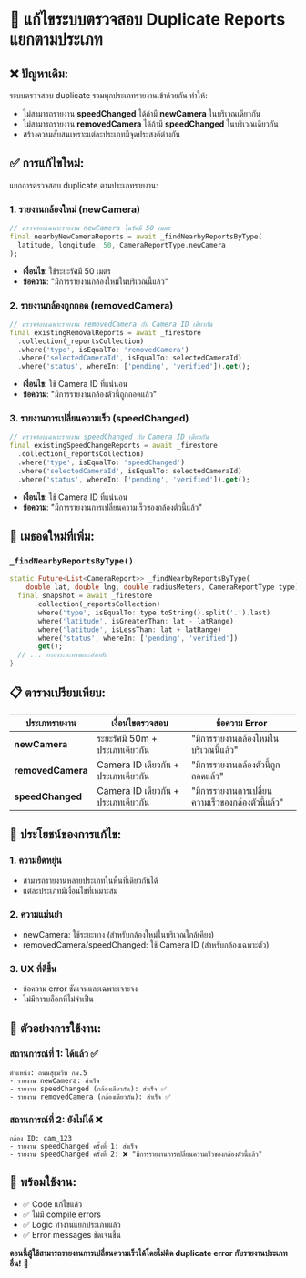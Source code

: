 # 🎯 แก้ไขระบบตรวจสอบ Duplicate Reports แยกตามประเภท

## ❌ **ปัญหาเดิม:**
ระบบตรวจสอบ duplicate รวมทุกประเภทรายงานเข้าด้วยกัน ทำให้:
- ไม่สามารถรายงาน **speedChanged** ได้ถ้ามี **newCamera** ในบริเวณเดียวกัน
- ไม่สามารถรายงาน **removedCamera** ได้ถ้ามี **speedChanged** ในบริเวณเดียวกัน
- สร้างความสับสนเพราะแต่ละประเภทมีจุดประสงค์ต่างกัน

## ✅ **การแก้ไขใหม่:**
แยกการตรวจสอบ duplicate ตามประเภทรายงาน:

### **1. รายงานกล้องใหม่ (newCamera)**
```dart
// ตรวจสอบเฉพาะรายงาน newCamera ในรัศมี 50 เมตร
final nearbyNewCameraReports = await _findNearbyReportsByType(
  latitude, longitude, 50, CameraReportType.newCamera
);
```
- **เงื่อนไข**: ใช้ระยะรัศมี 50 เมตร
- **ข้อความ**: "มีการรายงานกล้องใหม่ในบริเวณนี้แล้ว"

### **2. รายงานกล้องถูกถอด (removedCamera)**
```dart
// ตรวจสอบเฉพาะรายงาน removedCamera กับ Camera ID เดียวกัน
final existingRemovalReports = await _firestore
  .collection(_reportsCollection)
  .where('type', isEqualTo: 'removedCamera')
  .where('selectedCameraId', isEqualTo: selectedCameraId)
  .where('status', whereIn: ['pending', 'verified']).get();
```
- **เงื่อนไข**: ใช้ Camera ID ที่แน่นอน
- **ข้อความ**: "มีการรายงานกล้องตัวนี้ถูกถอดแล้ว"

### **3. รายงานการเปลี่ยนความเร็ว (speedChanged)**
```dart
// ตรวจสอบเฉพาะรายงาน speedChanged กับ Camera ID เดียวกัน
final existingSpeedChangeReports = await _firestore
  .collection(_reportsCollection)
  .where('type', isEqualTo: 'speedChanged')
  .where('selectedCameraId', isEqualTo: selectedCameraId)
  .where('status', whereIn: ['pending', 'verified']).get();
```
- **เงื่อนไข**: ใช้ Camera ID ที่แน่นอน
- **ข้อความ**: "มีการรายงานการเปลี่ยนความเร็วของกล้องตัวนี้แล้ว"

## 🔧 **เมธอดใหม่ที่เพิ่ม:**

### `_findNearbyReportsByType()`
```dart
static Future<List<CameraReport>> _findNearbyReportsByType(
    double lat, double lng, double radiusMeters, CameraReportType type) async {
  final snapshot = await _firestore
      .collection(_reportsCollection)
      .where('type', isEqualTo: type.toString().split('.').last)
      .where('latitude', isGreaterThan: lat - latRange)
      .where('latitude', isLessThan: lat + latRange)
      .where('status', whereIn: ['pending', 'verified'])
      .get();
  // ... กรองระยะทางและส่งกลับ
}
```

## 📋 **ตารางเปรียบเทียบ:**

| ประเภทรายงาน | เงื่อนไขตรวจสอบ | ข้อความ Error |
|-------------|----------------|---------------|
| **newCamera** | ระยะรัศมี 50m + ประเภทเดียวกัน | "มีการรายงานกล้องใหม่ในบริเวณนี้แล้ว" |
| **removedCamera** | Camera ID เดียวกัน + ประเภทเดียวกัน | "มีการรายงานกล้องตัวนี้ถูกถอดแล้ว" |
| **speedChanged** | Camera ID เดียวกัน + ประเภทเดียวกัน | "มีการรายงานการเปลี่ยนความเร็วของกล้องตัวนี้แล้ว" |

## 🎯 **ประโยชน์ของการแก้ไข:**

### **1. ความยืดหยุ่น**
- สามารถรายงานหลายประเภทในพื้นที่เดียวกันได้
- แต่ละประเภทมีเงื่อนไขที่เหมาะสม

### **2. ความแม่นยำ**
- newCamera: ใช้ระยะทาง (สำหรับกล้องใหม่ในบริเวณใกล้เคียง)
- removedCamera/speedChanged: ใช้ Camera ID (สำหรับกล้องเฉพาะตัว)

### **3. UX ที่ดีขึ้น**
- ข้อความ error ชัดเจนและเฉพาะเจาะจง
- ไม่มีการบล็อกที่ไม่จำเป็น

## 📝 **ตัวอย่างการใช้งาน:**

### **สถานการณ์ที่ 1: ได้แล้ว ✅**
```
ตำแหน่ง: ถนนสุขุมวิท กม.5
- รายงาน newCamera: สำเร็จ
- รายงาน speedChanged (กล้องเดียวกัน): สำเร็จ ✅
- รายงาน removedCamera (กล้องเดียวกัน): สำเร็จ ✅
```

### **สถานการณ์ที่ 2: ยังไม่ได้ ❌**
```
กล้อง ID: cam_123
- รายงาน speedChanged ครั้งที่ 1: สำเร็จ
- รายงาน speedChanged ครั้งที่ 2: ❌ "มีการรายงานการเปลี่ยนความเร็วของกล้องตัวนี้แล้ว"
```

## 🚀 **พร้อมใช้งาน:**
- ✅ Code แก้ไขแล้ว
- ✅ ไม่มี compile errors
- ✅ Logic ทำงานแยกประเภทแล้ว
- ✅ Error messages ชัดเจนขึ้น

**ตอนนี้ผู้ใช้สามารถรายงานการเปลี่ยนความเร็วได้โดยไม่ติด duplicate error กับรายงานประเภทอื่น!** 🎉
